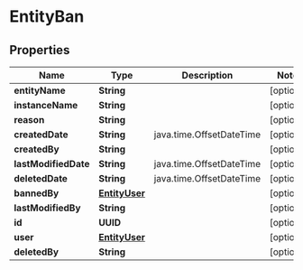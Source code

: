 

# EntityBan


## Properties

| Name | Type | Description | Notes |
|------------ | ------------- | ------------- | -------------|
|**entityName** | **String** |  |  [optional] |
|**instanceName** | **String** |  |  [optional] |
|**reason** | **String** |  |  [optional] |
|**createdDate** | **String** | java.time.OffsetDateTime |  [optional] |
|**createdBy** | **String** |  |  [optional] |
|**lastModifiedDate** | **String** | java.time.OffsetDateTime |  [optional] |
|**deletedDate** | **String** | java.time.OffsetDateTime |  [optional] |
|**bannedBy** | [**EntityUser**](EntityUser.md) |  |  [optional] |
|**lastModifiedBy** | **String** |  |  [optional] |
|**id** | **UUID** |  |  [optional] |
|**user** | [**EntityUser**](EntityUser.md) |  |  [optional] |
|**deletedBy** | **String** |  |  [optional] |



